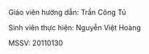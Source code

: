 <p>Giáo viên hướng dẫn: Trần Công Tú</p>
<p>Sinh viên thực hiện: Nguyễn Việt Hoàng</p>
<p>MSSV: 20110130</p>
